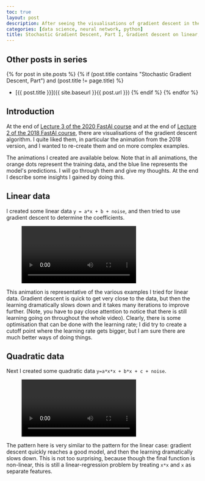 ```yaml
---
toc: true
layout: post
description: After seeing the visualisations of gradient descent in the FastAI course, I thought I'd try to create my own. I start by looking at gradient descent applied to linear, quadratic and sinusoidal data. 
categories: [data science, neural network, python]
title: Stochastic Gradient Descent, Part I, Gradient descent on linear, quadratic and sinusoidal data
---
```

## Other posts in series
{% for post in site.posts %}
{% if (post.title contains "Stochastic Gradient Descent, Part") and (post.title != page.title) %}
* [{{ post.title }}]({{ site.baseurl }}{{ post.url }})
{% endif %}
{% endfor %}


## Introduction
At the end of [Lecture 3 of the 2020 FastAI course](https://youtu.be/5L3Ao5KuCC4?t=7244) and at the end of [Lecture 2 of the 2018 FastAI course](https://youtu.be/ccMHJeQU4Qw?t=6394), there are visualisations of the gradient descent algorithm. I quite liked them, in particular the animation from the 2018 version, and I wanted to re-create them and on more complex examples.

The animations I created are available below. Note that in all animations, the orange dots represent the training data, and the blue line represents the model's predictions. I will go through them and give my thoughts. At the end I describe some insights I gained by doing this.

## Linear data
I created some linear data `y = a*x + b + noise`, and then tried to use gradient descent to determine the coefficients.

<figure class="video_container">
  <video controls="true" allowfullscreen="true">
    <source src="{{ site.baseurl }}/images/sgd1_linear_1.mp4" type="video/mp4">
  </video>
</figure>

This animation is representative of the various examples I tried for linear data. Gradient descent is quick to get very close to the data, but then the learning dramatically slows down and it takes many iterations to improve further. (Note, you have to pay close attention to notice that there is still learning going on throughout the whole video).  Clearly, there is some optimisation that can be done with the learning rate; I did try to create a cutoff point where the learning rate gets bigger, but I am sure there are much better ways of doing things.



## Quadratic data
Next I created some quadratic data `y=a*x*x + b*x + c + noise`.

<figure class="video_container">
  <video controls="true" allowfullscreen="true">
    <source src="{{ site.baseurl }}/images/sgd1_quadratic_1.mp4" type="video/mp4">
  </video>
</figure>

The pattern here is very similar to the pattern for the linear case: gradient descent quickly reaches a good model, and then the learning dramatically slows down. This is not too surprising, because though the final function is non-linear, this is still a linear-regression problem by treating `x*x` and `x` as separate features.



